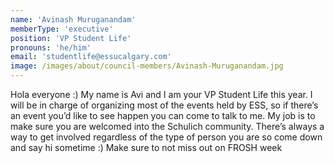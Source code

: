 ```yaml
---
name: 'Avinash Muruganandam'
memberType: 'executive'
position: 'VP Student Life'
pronouns: 'he/him'
email: 'studentlife@essucalgary.com'
image: /images/about/council-members/Avinash-Muruganandam.jpg
---
```


Hola everyone :) My name is Avi and I am your VP Student Life this year. I will be in charge of organizing most of the events held by ESS, so if there’s an event you’d like to see happen you can come to talk to me. My job is to make sure you are welcomed into the Schulich community. There’s always a way to get involved regardless of the type of person you are so come down and say hi sometime :) Make sure to not miss out on FROSH week